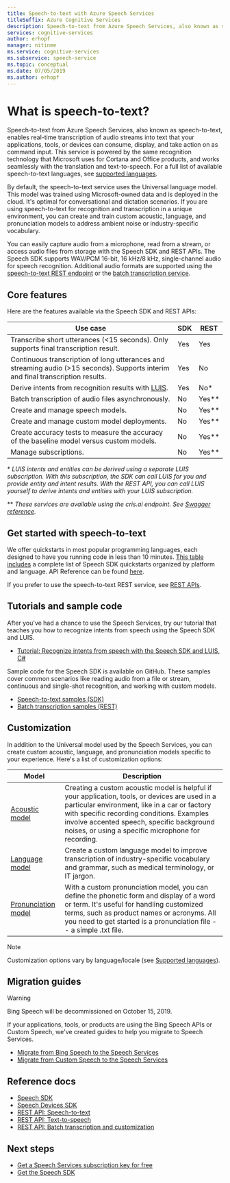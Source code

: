 ```yaml
---
title: Speech-to-text with Azure Speech Services
titleSuffix: Azure Cognitive Services
description: Speech-to-text from Azure Speech Services, also known as speech-to-text, enables real-time transcription of audio streams into text that your applications, tools, or devices can consume, display, and take action on as command input. This service is powered by the same recognition technology that Microsoft uses for Cortana and Office products, and works seamlessly with the translation and text-to-speech.
services: cognitive-services
author: erhopf
manager: nitinme
ms.service: cognitive-services
ms.subservice: speech-service
ms.topic: conceptual
ms.date: 07/05/2019
ms.author: erhopf
---
```


# What is speech-to-text?

Speech-to-text from Azure Speech Services, also known as speech-to-text, enables real-time transcription of audio streams into text that your applications, tools, or devices can consume, display, and take action on as command input. This service is powered by the same recognition technology that Microsoft uses for Cortana and Office products, and works seamlessly with the translation and text-to-speech.  For a full list of available speech-to-text languages, see [supported languages](https://docs.microsoft.com/azure/cognitive-services/speech-service/language-support#speech-to-text).

By default, the speech-to-text service uses the Universal language model. This model was trained using Microsoft-owned data and is deployed in the cloud. It's optimal for conversational and dictation scenarios. If you are using speech-to-text for recognition and transcription in a unique environment, you can create and train custom acoustic, language, and pronunciation models to address ambient noise or industry-specific vocabulary.

You can easily capture audio from a microphone, read from a stream, or access audio files from storage with the Speech SDK and REST APIs. The Speech SDK supports WAV/PCM 16-bit, 16 kHz/8 kHz, single-channel audio for speech recognition. Additional audio formats are supported using the [speech-to-text REST endpoint](https://docs.microsoft.com/azure/cognitive-services/speech-service/rest-apis) or the [batch transcription service](https://docs.microsoft.com/azure/cognitive-services/speech-service/batch-transcription#supported-formats).

## Core features

Here are the features available via the Speech SDK and REST APIs:

| Use case | SDK | REST |
|----------|-----|------|
| Transcribe short utterances (<15 seconds). Only supports final transcription result. | Yes | Yes |
| Continuous transcription of long utterances and streaming audio (>15 seconds). Supports interim and final transcription results. | Yes | No |
| Derive intents from recognition results with [LUIS](https://docs.microsoft.com/azure/cognitive-services/luis/what-is-luis). | Yes | No\* |
| Batch transcription of audio files asynchronously. | No | Yes\** |
| Create and manage speech models. | No | Yes\** |
| Create and manage custom model deployments. | No | Yes\** |
| Create accuracy tests to measure the accuracy of the baseline model versus custom models. | No | Yes\** |
| Manage subscriptions. | No | Yes\** |

\* *LUIS intents and entities can be derived using a separate LUIS subscription. With this subscription, the SDK can call LUIS for you and provide entity and intent results. With the REST API, you can call LUIS yourself to derive intents and entities with your LUIS subscription.*

\** *These services are available using the cris.ai endpoint. See [Swagger reference](https://westus.cris.ai/swagger/ui/index).*

## Get started with speech-to-text

We offer quickstarts in most popular programming languages, each designed to have you running code in less than 10 minutes. [This table includes](https://aka.ms/csspeech#5-minute-quickstarts) a complete list of Speech SDK quickstarts organized by platform and language.  API Reference can be found [here](https://aka.ms/csspeech#reference).

If you prefer to use the speech-to-text REST service, see [REST APIs](https://docs.microsoft.com/azure/cognitive-services/speech-service/rest-apis).

## Tutorials and sample code

After you've had a chance to use the Speech Services, try our tutorial that teaches you how to recognize intents from speech using the Speech SDK and LUIS.

* [Tutorial: Recognize intents from speech with the Speech SDK and LUIS, C#](how-to-recognize-intents-from-speech-csharp.md)

Sample code for the Speech SDK is available on GitHub. These samples cover common scenarios like reading audio from a file or stream, continuous and single-shot recognition, and working with custom models.

* [Speech-to-text samples (SDK)](https://github.com/Azure-Samples/cognitive-services-speech-sdk)
* [Batch transcription samples (REST)](https://github.com/Azure-Samples/cognitive-services-speech-sdk/tree/master/samples/batch)

## Customization

In addition to the Universal model used by the Speech Services, you can create custom acoustic, language, and pronunciation models specific to your experience. Here's a list of customization options:

| Model | Description |
|-------|-------------|
| [Acoustic model](how-to-customize-acoustic-models.md) | Creating a custom acoustic model is helpful if your application, tools, or devices are used in a particular environment, like in a car or factory with specific recording conditions. Examples involve accented speech, specific background noises, or using a specific microphone for recording. |
| [Language model](how-to-customize-language-model.md) | Create a custom language model to improve transcription of industry-specific vocabulary and grammar, such as medical terminology, or IT jargon. |
| [Pronunciation model](how-to-customize-pronunciation.md) | With a custom pronunciation model, you can define the phonetic form and display of a word or term. It's useful for handling customized terms, such as product names or acronyms. All you need to get started is a pronunciation file -- a simple .txt file. |

> [!NOTE]
> Customization options vary by language/locale (see [Supported languages](supported-languages.md)).

## Migration guides

> [!WARNING]
> Bing Speech will be decommissioned on October 15, 2019.

If your applications, tools, or products are using the Bing Speech APIs or Custom Speech, we've created guides to help you migrate to Speech Services.

* [Migrate from Bing Speech to the Speech Services](https://docs.microsoft.com/azure/cognitive-services/speech-service/how-to-migrate-from-bing-speech)
* [Migrate from Custom Speech to the Speech Services](https://docs.microsoft.com/azure/cognitive-services/speech-service/how-to-migrate-from-custom-speech-service)

## Reference docs

* [Speech SDK](speech-sdk-reference.md)
* [Speech Devices SDK](speech-devices-sdk.md)
* [REST API: Speech-to-text](rest-speech-to-text.md)
* [REST API: Text-to-speech](rest-text-to-speech.md)
* [REST API: Batch transcription and customization](https://westus.cris.ai/swagger/ui/index)

## Next steps

* [Get a Speech Services subscription key for free](get-started.md)
* [Get the Speech SDK](speech-sdk.md)
